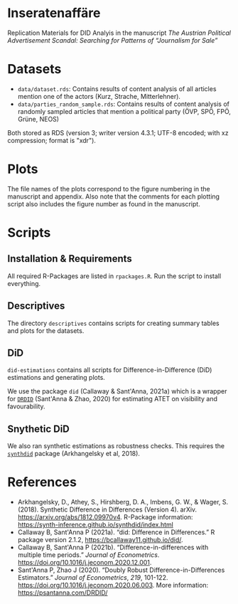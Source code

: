 # Inseratenaffäre

Replication Materials for DID Analyis in the manuscript *The Austrian Political Advertisement Scandal: Searching for Patterns of “Journalism for Sale”*

# Datasets

- `data/dataset.rds`: Contains results of content analysis of all articles mention one of the actors (Kurz, Strache, Mitterlehner). 
- `data/parties_random_sample.rds`: Contains results of content analysis of randomly sampled articles that mention a political party (ÖVP, SPÖ, FPÖ, Grüne, NEOS)

Both stored as RDS (version 3; writer version 4.3.1; UTF-8 encoded; with xz compression; format is "xdr").

# Plots

The file names of the plots correspond to the figure numbering in the manuscript and appendix. Also note that the comments for each plotting script also includes the figure number as found in the manuscript.

# Scripts

## Installation & Requirements

All required R-Packages are listed in `rpackages.R`. Run the script to install everything.

## Descriptives

The directory `descriptives` contains scripts for creating summary tables and plots for the datasets.

## DiD

`did-estimations` contains all scripts for Difference-in-Difference (DiD) estimations and generating plots.

We use the package `did` (Callaway & Sant'Anna, 2021a) which is a wrapper for [`DRDID`](https://psantanna.com/DRDID/) (Sant'Anna & Zhao, 2020) for estimating ATET on visibility and favourability.

## Snythetic DiD

We also ran synthetic estimations as robustness checks. This requires the [`synthdid`](https://synth-inference.github.io/synthdid/index.html) package (Arkhangelsky et al, 2018).


# References

- Arkhangelsky, D., Athey, S., Hirshberg, D. A., Imbens, G. W., & Wager, S. (2018). Synthetic Difference in Differences (Version 4). arXiv. <https://arxiv.org/abs/1812.09970v4>. R-Package information: https://synth-inference.github.io/synthdid/index.html 
- Callaway B, Sant'Anna P (2021a). “did: Difference in Differences.” R
  package version 2.1.2, <https://bcallaway11.github.io/did/>.
- Callaway B, Sant'Anna P (2021b). “Difference-in-differences with multiple time periods.” *Journal of Econometrics*. <https://doi.org/10.1016/j.jeconom.2020.12.001>.
- Sant'Anna P, Zhao J (2020). “Doubly Robust Difference-in-Differences
  Estimators.” _Journal of Econometrics_, *219*, 101-122.
  <https://doi.org/10.1016/j.jeconom.2020.06.003>. More information: https://psantanna.com/DRDID/